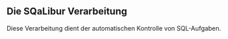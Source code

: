 ## Die SQaLibur Verarbeitung ##

Diese Verarbeitung dient der automatischen Kontrolle von SQL-Aufgaben.